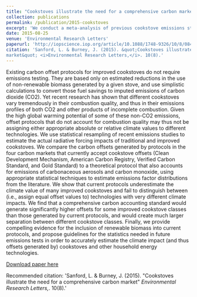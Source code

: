 ```yaml
---
title: "Cookstoves illustrate the need for a comprehensive carbon market"
collection: publications
permalink: /publication/2015-cookstoves
excerpt: 'We conduct a meta-analysis of previous cookstove emissions studies to improve greenhouse gas emission estimates of different stove classes and use this to show that incentive structures provided by current carbon markets promote stoves that have a larger greenhouse gas footprint.'
date: 2015-08-25
venue: 'Environmental Research Letters'
paperurl: 'http://iopscience.iop.org/article/10.1088/1748-9326/10/8/084026/meta'
citation: 'Sanford, L. & Burney, J. (2015). &quot;Cookstoves illustrate the need for a comprehensive carbon
market&quot; <i>Environmental Research Letters,</i>. 10(8).'
---
```

Existing carbon offset protocols for improved cookstoves do not require emissions testing. They are based only on estimated reductions in the use of non-renewable biomass generated by a given stove, and use simplistic calculations to convert those fuel savings to imputed emissions of carbon dioxide (CO2). Yet recent research has shown that different cookstoves vary tremendously in their combustion quality, and thus in their emissions profiles of both CO2 and other products of incomplete combustion. Given the high global warming potential of some of these non-CO2 emissions, offset protocols that do not account for combustion quality may thus not be assigning either appropriate absolute or relative climate values to different technologies. We use statistical resampling of recent emissions studies to estimate the actual radiative forcing impacts of traditional and improved cookstoves. We compare the carbon offsets generated by protocols in the four carbon markets that currently accept cookstove offsets (Clean Development Mechanism, American Carbon Registry, Verified Carbon Standard, and Gold Standard) to a theoretical protocol that also accounts for emissions of carbonaceous aerosols and carbon monoxide, using appropriate statistical techniques to estimate emissions factor distributions from the literature. We show that current protocols underestimate the climate value of many improved cookstoves and fail to distinguish between (i.e., assign equal offset values to) technologies with very different climate impacts. We find that a comprehensive carbon accounting standard would generate significantly higher offsets for some improved cookstove classes than those generated by current protocols, and would create much larger separation between different cookstove classes. Finally, we provide compelling evidence for the inclusion of renewable biomass into current protocols, and propose guidelines for the statistics needed in future emissions tests in order to accurately estimate the climate impact (and thus offsets generated by) cookstoves and other household energy technologies.

[Download paper here](http://iopscience.iop.org/article/10.1088/1748-9326/10/8/084026/meta)

Recommended citation: 'Sanford, L. & Burney, J. (2015). &quot;Cookstoves illustrate the need for a comprehensive carbon
market&quot; <i>Environmental Research Letters,</i>. 10(8).'
